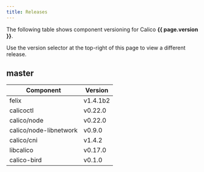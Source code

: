 ```yaml
---
title: Releases
---
```


The following table shows component versioning for Calico  **{{ page.version }}**.

Use the version selector at the top-right of this page to view a different release.

## master

| Component              | Version  |
|------------------------|----------|
| felix                  | v1.4.1b2 |
| calicoctl              | v0.22.0  |
| calico/node            | v0.22.0  |
| calico/node-libnetwork | v0.9.0   |
| calico/cni             | v1.4.2   |
| libcalico              | v0.17.0  |
| calico-bird            | v0.1.0   |
